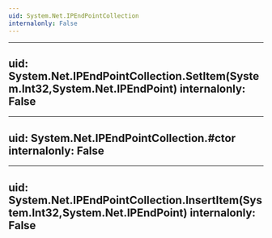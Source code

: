 ```yaml
---
uid: System.Net.IPEndPointCollection
internalonly: False
---
```


---
uid: System.Net.IPEndPointCollection.SetItem(System.Int32,System.Net.IPEndPoint)
internalonly: False
---

---
uid: System.Net.IPEndPointCollection.#ctor
internalonly: False
---

---
uid: System.Net.IPEndPointCollection.InsertItem(System.Int32,System.Net.IPEndPoint)
internalonly: False
---
